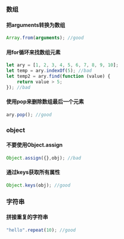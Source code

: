 ### 数组
#### 把arguments转换为数组
``` javascript
Array.from(arguments); //good
```
#### 用for循环来找数组元素
``` javascript
let ary = [1, 2, 3, 4, 5, 6, 7, 8, 9, 10];
let temp = ary.indexOf(5); //bad
let temp2 = ary.find(function (value) { 
    return value > 5;
}); //bad
```
#### 使用pop来删除数组最后一个元素
``` javascript
ary.pop(); //good
```
### object
#### 不要使用Object.assign
``` javascript
Object.assign({},obj); //bad 
```
#### 通过keys获取所有属性
``` javascript
Object.keys(obj); //good
```

### 字符串
#### 拼接重复的字符串
``` javascript
"hello".repeat(10); //good
```
